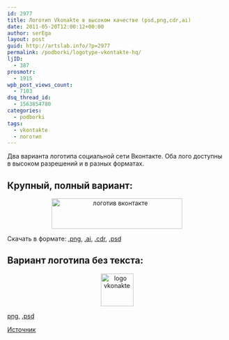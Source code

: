 ```yaml
---
id: 2977
title: Логотип Vkonakte в высоком качестве (psd,png,cdr,ai)
date: 2011-05-20T12:00:12+00:00
author: serEga
layout: post
guid: http://artslab.info/?p=2977
permalink: /podborki/logotype-vkontakte-hq/
ljID:
  - 387
prosmotr:
  - 1915
wpb_post_views_count:
  - 7103
dsq_thread_id:
  - 1563854780
categories:
  - podborki
tags:
  - vkontakte
  - логотип
---
```

Два варианта логотипа социальной сети Вконтакте. Оба лого доступны в высоком разрешений и в разных форматах.

## Крупный, полный вариант:

<center>
  <a href="http://googledrive.com/host/0B9lHVSSSdxdxd0hjdUdmRzY3Tjg/vkonakte_logo.jpg"><img src="http://googledrive.com/host/0B9lHVSSSdxdxd0hjdUdmRzY3Tjg/vkonakte_logo-300x70.jpg" alt="логотив вконтакте" title="vkonakte_logo" width="300" height="70" class="alignnone size-medium wp-image-2978" srcset="http://googledrive.com/host/0B9lHVSSSdxdxd0hjdUdmRzY3Tjg/vkonakte_logo-300x70.jpg 300w, http://googledrive.com/host/0B9lHVSSSdxdxd0hjdUdmRzY3Tjg/vkonakte_logo.jpg 604w" sizes="(max-width: 300px) 100vw, 300px" /></a>
</center>

Скачать в формате: [.png](http://vkontakte.ru/images/logos/vk_logo.png), [.ai](http://vkontakte.ru/images/logos/vk_logo.ai), [.cdr](http://vkontakte.ru/images/logos/vk_logo.cdr), [.psd](http://vkontakte.ru/images/logos/vk_logo.psd)

## Вариант логотипа без текста:

<center>
  <img src="http://googledrive.com/host/0B9lHVSSSdxdxd0hjdUdmRzY3Tjg/vkontakte_logo2.jpg" alt="logo vkonakte" title="vkontakte_logo2" width="75" height="75" class="alignnone size-full wp-image-2979" />
</center>

[png](http://vkontakte.ru/images/logos/vk_logo_small_blue.png), [.psd](http://vkontakte.ru/images/logos/vk_logo_small_blue.psd)

[Источник](http://vkontakte.ru/help.php?page=about)